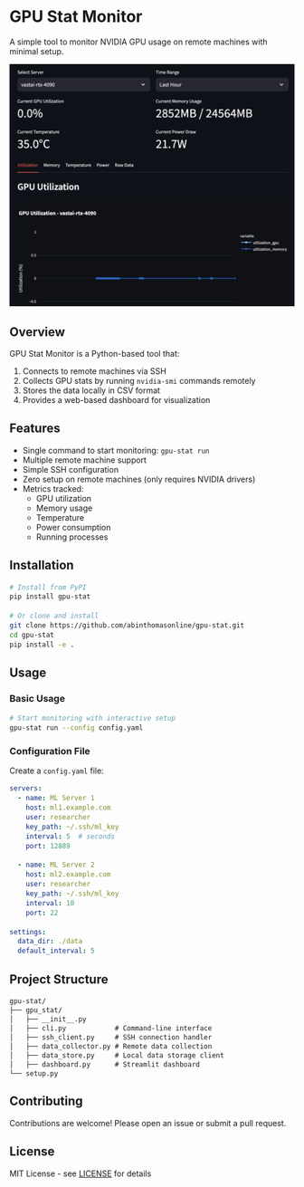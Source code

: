 # GPU Stat Monitor

A simple tool to monitor NVIDIA GPU usage on remote machines with minimal setup.

![GPU Stat Dashboard](demo.png)

## Overview

GPU Stat Monitor is a Python-based tool that:
1. Connects to remote machines via SSH
2. Collects GPU stats by running `nvidia-smi` commands remotely
3. Stores the data locally in CSV format
4. Provides a web-based dashboard for visualization

## Features

- Single command to start monitoring: `gpu-stat run`
- Multiple remote machine support
- Simple SSH configuration
- Zero setup on remote machines (only requires NVIDIA drivers)
- Metrics tracked:
  - GPU utilization
  - Memory usage
  - Temperature
  - Power consumption
  - Running processes

## Installation

```bash
# Install from PyPI
pip install gpu-stat

# Or clone and install
git clone https://github.com/abinthomasonline/gpu-stat.git
cd gpu-stat
pip install -e .
```

## Usage

### Basic Usage

```bash
# Start monitoring with interactive setup
gpu-stat run --config config.yaml
```

### Configuration File

Create a `config.yaml` file:

```yaml
servers:
  - name: ML Server 1
    host: ml1.example.com
    user: researcher
    key_path: ~/.ssh/ml_key
    interval: 5  # seconds
    port: 12889

  - name: ML Server 2
    host: ml2.example.com
    user: researcher
    key_path: ~/.ssh/ml_key
    interval: 10
    port: 22

settings:
  data_dir: ./data
  default_interval: 5
```

## Project Structure

```
gpu-stat/
├── gpu_stat/
│   ├── __init__.py
│   ├── cli.py            # Command-line interface
│   ├── ssh_client.py     # SSH connection handler
│   ├── data_collector.py # Remote data collection
│   ├── data_store.py     # Local data storage client
│   ├── dashboard.py      # Streamlit dashboard
└── setup.py
```

## Contributing

Contributions are welcome! Please open an issue or submit a pull request.

## License

MIT License - see [LICENSE](LICENSE) for details 